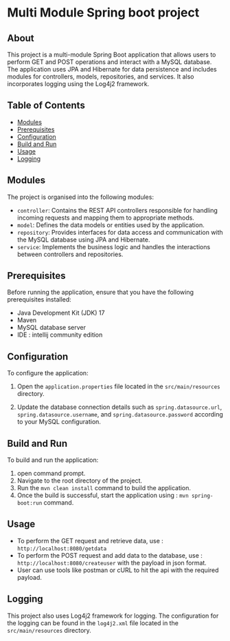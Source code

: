 # Multi Module Spring boot project

## About

This project is a multi-module Spring Boot application that allows users to perform GET and POST operations and interact with a MySQL database. The application uses JPA and Hibernate for data persistence and includes modules for controllers, models, repositories, and services. It also incorporates logging using the Log4j2 framework.  

## Table of Contents

- [Modules](#modules)
- [Prerequisites](#prerequisites)
- [Configuration](#configuration)
- [Build and Run](#build-and-run)
- [Usage](#usage)
- [Logging](#logging)


## Modules 

  The project is organised into the following modules:

 - `controller`: Contains the REST API controllers responsible for handling incoming requests and mapping them to appropriate methods.
 - `model`: Defines the data models or entities used by the application.
 - `repository`: Provides interfaces for data access and communication with the MySQL database using JPA and Hibernate.
 - `service`: Implements the business logic and handles the interactions between controllers and repositories.


## Prerequisites

Before running the application, ensure that you have the following prerequisites installed:

 - Java Development Kit (JDK) 17
 - Maven
 - MySQL database server
 - IDE : intellij community edition

## Configuration

To configure the application:

1. Open the `application.properties` file located in the `src/main/resources` directory.

2. Update the database connection details such as `spring.datasource.url`, `spring.datasource.username`, and `spring.datasource.password` according to your MySQL configuration.

## Build and Run 

To build and run the application:

 1. open command prompt.
 2. Navigate to the root directory of the project.
 3. Run the `mvn clean install` command to build the application. 
 4. Once the build is successful, start the application using : `mvn spring-boot:run` command.

## Usage

 - To perform the GET request and retrieve data, use : `http://localhost:8080/getdata`
 - To perform the POST request and add data to the database, use : `http://localhost:8080/createuser` with the payload in json format.
 - User can use tools like postman or cURL to hit the api with the required payload.

## Logging

This project also uses Log4j2 framework for logging. The configuration for the logging can be found in the `log4j2.xml` file located in the `src/main/resources` directory.

    